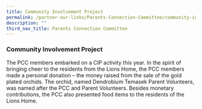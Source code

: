 ```yaml
---
title: Community Involvement Project
permalink: /partner-our-links/Parents-Connection-Committee/community-involvement-project
description: ""
third_nav_title: Parents Connection Committee
---
```

### Community Involvement Project
  
The PCC members embarked on a CIP activity this year. In the spirit of bringing cheer to the residents from the Lions Home, the PCC members made a personal donation – the money raised from the sale of the gold plated orchids. The orchid, named Dendrobium Temasek Parent Volunteers, was named after the PCC and Parent Volunteers. Besides monetary contributions, the PCC also presented food items to the residents of the Lions Home.
